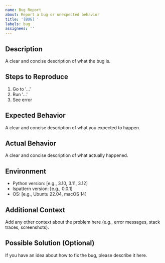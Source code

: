```yaml
---
name: Bug Report
about: Report a bug or unexpected behavior
title: '[BUG] '
labels: bug
assignees: ''
---
```


## Description
A clear and concise description of what the bug is.

## Steps to Reproduce
1. Go to '...'
2. Run '...'
3. See error

## Expected Behavior
A clear and concise description of what you expected to happen.

## Actual Behavior
A clear and concise description of what actually happened.

## Environment
- Python version: [e.g., 3.10, 3.11, 3.12]
- lspattern version: [e.g., 0.0.1]
- OS: [e.g., Ubuntu 22.04, macOS 14]

## Additional Context
Add any other context about the problem here (e.g., error messages, stack traces, screenshots).

## Possible Solution (Optional)
If you have an idea about how to fix the bug, please describe it here.
